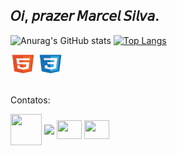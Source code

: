 ## 𝘖𝘪, 𝘱𝘳𝘢𝘻𝘦𝘳 𝘔𝘢𝘳𝘤𝘦𝘭 𝘚𝘪𝘭𝘷𝘢.


![Anurag's GitHub stats](https://github-readme-stats.vercel.app/api?username=marcelsilva-dev&show_icons=true&theme=github_dark)
[![Top Langs](https://github-readme-stats.vercel.app/api/top-langs/?username=marcelsilva-dev&layout=compactdev&show_icons=true&theme=github_dark)](https://github.com/marcelsilva-dev/github-readme-stats)

  <div style="display: inline_block">
   <img align="center" alt="Marcel-HTML" height="30" width="40" src="https://raw.githubusercontent.com/devicons/devicon/master/icons/html5/html5-original.svg">
  <img align="center" alt="Marcel-CSS" height="30" width="40" src="https://raw.githubusercontent.com/devicons/devicon/master/icons/css3/css3-original.svg">
   </div>
ㅤㅤㅤ
ㅤㅤ

Contatos:
<div> 
 <a href="https://instagram.com/msilvs_" target="_blank"><img align="center" height="50" width="50" src="https://cdn.pixabay.com/photo/2020/11/15/06/18/instagram-logo-5744708_960_720.png" target="_blank"></a>  
  <a href = "mailto:marceelsilvaa@gmail.com"><img align="center" src="https://icongr.am/devicon/google-original.svg?size=40&color=50bafb" target="_blank"></a>
  <a href="https://www.linkedin.com/in/01marcel-silva/" target="_blank"><img align="center" height="30" width="40" src="https://icongr.am/devicon/linkedin-original.svg?size=45&color=50bafb" target="_blank"></a>
       <a href="https://twitter.com/msilvs_/" target="_blank"><img align="center" height="30" width="40" src="https://icongr.am/devicon/twitter-original.svg?size=45&color=50bafb" target="_blank"></a>
  

</div>
